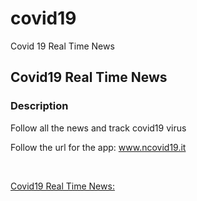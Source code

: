 # covid19
Covid 19 Real Time News


## Covid19 Real Time News
### Description
Follow all the news and track covid19 virus
<br/>

Follow the url for the app:
www.ncovid19.it

<br />


[Covid19 Real Time News: ](https://www.ncovid19.it/) <br/>
